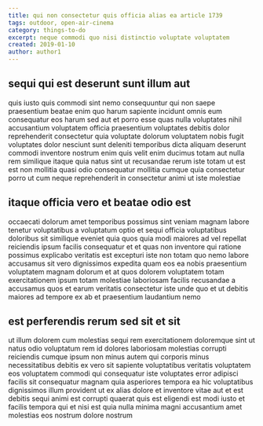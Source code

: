 ```yaml
---
title: qui non consectetur quis officia alias ea article 1739
tags: outdoor, open-air-cinema
category: things-to-do
excerpt: neque commodi quo nisi distinctio voluptate voluptatem
created: 2019-01-10
author: author1
---
```


## sequi qui est deserunt sunt illum aut

quis iusto quis commodi sint nemo consequuntur qui non saepe praesentium beatae enim quo harum sapiente incidunt omnis eum consequatur eos harum sed aut et porro esse quas nulla voluptates nihil accusantium voluptatem officia praesentium voluptates debitis dolor reprehenderit consectetur quia voluptate dolorum voluptatem nobis fugit voluptates dolor nesciunt sunt deleniti temporibus dicta aliquam deserunt commodi inventore nostrum enim quis velit enim ducimus totam aut nulla rem similique itaque quia natus sint ut recusandae rerum iste totam ut est est non mollitia quasi odio consequatur mollitia cumque quia consectetur porro ut cum neque reprehenderit in consectetur animi ut iste molestiae

## itaque officia vero et beatae odio est

occaecati dolorum amet temporibus possimus sint veniam magnam labore tenetur voluptatibus a voluptatum optio et sequi officia voluptatibus doloribus sit similique eveniet quia quos quia modi maiores ad vel repellat reiciendis ipsum facilis consequatur et et quas non inventore qui ratione possimus explicabo veritatis est excepturi iste non totam quo nemo labore accusamus sit vero dignissimos expedita quam eos ea nobis praesentium voluptatem magnam dolorum et at quos dolorem voluptatem totam exercitationem ipsum totam molestiae laboriosam facilis recusandae a accusamus quos et earum veritatis consectetur iste unde quo et ut debitis maiores ad tempore ex ab et praesentium laudantium nemo

## est perferendis rerum sed sit et sit

ut illum dolorem cum molestias sequi rem exercitationem doloremque sint ut natus odio voluptatum rem id dolores laboriosam molestias corrupti reiciendis cumque ipsum non minus autem qui corporis minus necessitatibus debitis ex vero sit sapiente voluptatibus veritatis voluptatem eos voluptatem commodi qui consequatur iste voluptates error adipisci facilis sit consequatur magnam quia asperiores tempora ea hic voluptatibus dignissimos illum provident ut ex alias dolore et inventore vitae aut et est debitis sequi animi est corrupti quaerat quis est eligendi est modi iusto et facilis tempora qui et nisi est quia nulla minima magni accusantium amet molestias eos nostrum dolore nostrum
